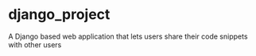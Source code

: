 # django_project
A Django based web application that lets users share their code snippets with other users
